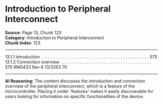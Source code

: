 # Introduction to Peripheral Interconnect

**Source**: Page 13, Chunk 123  
**Category**: Introduction to Peripheral Interconnect  
**Chunk Index**: 123

---

13.1.1 Introduction . . . . . . . . . . . . . . . . . . . . . . . . . . . . . . . . . . . . . . . . . . . . . 575
13.1.2 Connection overview . . . . . . . . . . . . . . . . . . . . . . . . . . . . . . . . . . . . . . 575
RM0433 Rev 8 13/3353
70

---

**AI Reasoning**: The content discusses the introduction and connection overview of the peripheral interconnect, which is a feature of the microcontroller. Placing it under 'features' makes it easily discoverable for users looking for information on specific functionalities of the device.
